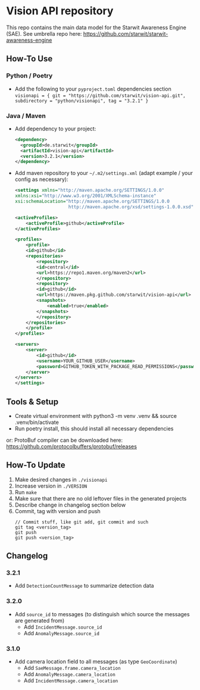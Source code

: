 # Vision API repository

This repo contains the main data model for the Starwit Awareness Engine (SAE). See umbrella repo here: https://github.com/starwit/starwit-awareness-engine

## How-To Use

### Python / Poetry
- Add the following to your `pyproject.toml` dependencies section\
    `visionapi = { git = "https://github.com/starwit/vision-api.git", subdirectory = "python/visionapi", tag = "3.2.1" }`
    
### Java / Maven
- Add dependency to your project:
    ```xml
    <dependency>
      <groupId>de.starwit</groupId>
      <artifactId>vision-api</artifactId>
      <version>3.2.1</version>
    </dependency>
    ```
- Add maven repository to your `~/.m2/settings.xml` (adapt example / your config as necessary):
    ```xml
    <settings xmlns="http://maven.apache.org/SETTINGS/1.0.0"
    xmlns:xsi="http://www.w3.org/2001/XMLSchema-instance"
    xsi:schemaLocation="http://maven.apache.org/SETTINGS/1.0.0
                        http://maven.apache.org/xsd/settings-1.0.0.xsd">

    <activeProfiles>
        <activeProfile>github</activeProfile>
    </activeProfiles>

    <profiles>
        <profile>
        <id>github</id>
        <repositories>
            <repository>
            <id>central</id>
            <url>https://repo1.maven.org/maven2</url>
            </repository>
            <repository>
            <id>github</id>
            <url>https://maven.pkg.github.com/starwit/vision-api</url>
            <snapshots>
                <enabled>true</enabled>
            </snapshots>
            </repository>
        </repositories>
        </profile>
    </profiles>

    <servers>
        <server>
            <id>github</id>
            <username>YOUR_GITHUB_USER</username>
            <password>GITHUB_TOKEN_WITH_PACKAGE_READ_PERMISSIONS</password>
        </server>
    </servers>
    </settings>

    ```

## Tools & Setup

* Create virtual environment with python3 -m venv .venv && source .venv/bin/activate
* Run poetry install, this should install all necessary dependencies

or: ProtoBuf compiler can be downloaded here:
https://github.com/protocolbuffers/protobuf/releases

## How-To Update
1. Make desired changes in `./visionapi`
2. Increase version in `./VERSION`
3. Run `make`
4. Make sure that there are no old leftover files in the generated projects
5. Describe change in changelog section below
5. Commit, tag with version and push
    ```
    // Commit stuff, like git add, git commit and such
    git tag <version_tag>
    git push
    git push <version_tag>
    ```

## Changelog
### 3.2.1
- Add `DetectionCountMessage` to summarize detection data

### 3.2.0
- Add `source_id` to messages (to distinguish which source the messages are generated from)
    - Add `IncidentMessage.source_id`
    - Add `AnomalyMessage.source_id`

### 3.1.0
- Add camera location field to all messages (as type `GeoCoordinate`)
    - Add `SaeMessage.frame.camera_location`
    - Add `AnomalyMessage.camera_location`
    - Add `IncidentMessage.camera_location`